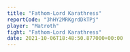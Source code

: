 ```yaml
---
title: "Fathom-Lord Karathress"
reportCode: "3hHY2MRKgrdDkTPj"
player: "Matroth"
fight: "Fathom-Lord Karathress"
date: 2021-10-06T18:48:50.877000+00:00
---
```

